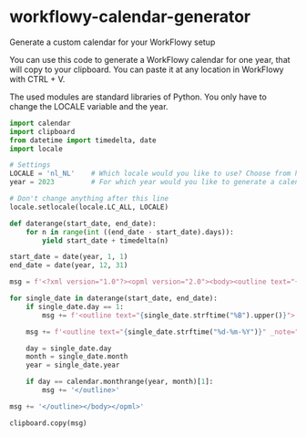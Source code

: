 # workflowy-calendar-generator
Generate a custom calendar for your WorkFlowy setup

You can use this code to generate a WorkFlowy calendar for one year, that will copy to your clipboard. You can paste it at any location in WorkFlowy with CTRL + V.

The used modules are standard libraries of Python. You only have to change the LOCALE variable and the year.

```python
import calendar
import clipboard
from datetime import timedelta, date
import locale

# Settings
LOCALE = 'nl_NL'    # Which locale would you like to use? Choose from https://www.localeplanet.com/icu/
year = 2023         # For which year would you like to generate a calendar?

# Don't change anything after this line
locale.setlocale(locale.LC_ALL, LOCALE)

def daterange(start_date, end_date):
    for n in range(int ((end_date - start_date).days)):
        yield start_date + timedelta(n)

start_date = date(year, 1, 1)
end_date = date(year, 12, 31)

msg = f'<?xml version="1.0"?><opml version="2.0"><body><outline text="{year}">'

for single_date in daterange(start_date, end_date):
    if single_date.day == 1:
        msg += f'<outline text="{single_date.strftime("%B").upper()}">'

    msg += f'<outline text="{single_date.strftime("%d-%m-%Y")}" _note="{single_date.strftime("%a")}" />'

    day = single_date.day
    month = single_date.month
    year = single_date.year

    if day == calendar.monthrange(year, month)[1]:
        msg += '</outline>'

msg += '</outline></body></opml>'

clipboard.copy(msg)
```